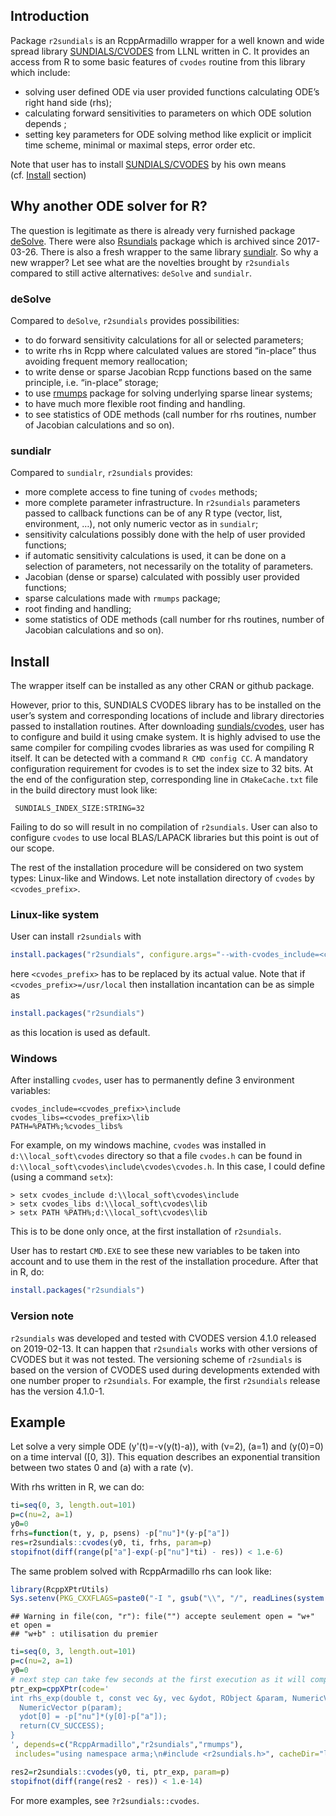 ## Introduction

Package `r2sundials` is an RcppArmadillo wrapper for a well known and
wide spread library
[SUNDIALS/CVODES](https://computation.llnl.gov/sites/default/files/public/cvs_guide.pdf)
from LLNL written in C. It provides an access from R to some basic
features of `cvodes` routine from this library which include:

  - solving user defined ODE via user provided functions calculating
    ODE’s right hand side (rhs);
  - calculating forward sensitivities to parameters on which ODE
    solution depends ;
  - setting key parameters for ODE solving method like explicit or
    implicit time scheme, minimal or maximal steps, error order etc.

Note that user has to install
[SUNDIALS/CVODES](https://computation.llnl.gov/projects/sundials/cvodes)
by his own means (cf. [Install](#install) section)

## Why another ODE solver for R?

The question is legitimate as there is already very furnished package
[deSolve](https://cran.r-project.org/package=deSolve). There were also
[Rsundials](https://cran.r-project.org/web/packages/Rsundials/index.html)
package which is archived since 2017-03-26. There is also a fresh
wrapper to the same library
[sundialr](https://cran.r-project.org/package=sundialr). So why a new
wrapper? Let see what are the novelties brought by `r2sundials` compared
to still active alternatives: `deSolve` and `sundialr`.

### deSolve

Compared to `deSolve`, `r2sundials` provides possibilities:

  - to do forward sensitivity calculations for all or selected
    parameters;
  - to write rhs in Rcpp where calculated values are stored “in-place”
    thus avoiding frequent memory reallocation;
  - to write dense or sparse Jacobian Rcpp functions based on the same
    principle, i.e. “in-place” storage;
  - to use [rmumps](https://cran.r-project.org/package=rmumps) package
    for solving underlying sparse linear systems;
  - to have much more flexible root finding and handling.
  - to see statistics of ODE methods (call number for rhs routines,
    number of Jacobian calculations and so on).

### sundialr

Compared to `sundialr`, `r2sundials` provides:

  - more complete access to fine tuning of `cvodes` methods;
  - more complete parameter infrastructure. In `r2sundials` parameters
    passed to callback functions can be of any R type (vector, list,
    environment, …), not only numeric vector as in `sundialr`;
  - sensitivity calculations possibly done with the help of user
    provided functions;
  - if automatic sensitivity calculations is used, it can be done on a
    selection of parameters, not necessarily on the totality of
    parameters.
  - Jacobian (dense or sparse) calculated with possibly user provided
    functions;
  - sparse calculations made with `rmumps` package;
  - root finding and handling;
  - some statistics of ODE methods (call number for rhs routines, number
    of Jacobian calculations and so on).

## Install

The wrapper itself can be installed as any other CRAN or github package.

However, prior to this, SUNDIALS CVODES library has to be installed on
the user’s system and corresponding locations of include and library
directories passed to installation routines. After downloading
[sundials/cvodes](https://computation.llnl.gov/projects/sundials/download/cvodes-4.1.0.tar.gz),
user has to configure and build it using cmake system. It is highly
advised to use the same compiler for compiling cvodes libraries as was
used for compiling R itself. It can be detected with a command `R CMD
config CC`. A mandatory configuration requirement for cvodes is to set
the index size to 32 bits. At the end of the configuration step,
corresponding line in `CMakeCache.txt` file in the build directory must
look like:

``` 
 SUNDIALS_INDEX_SIZE:STRING=32
```

Failing to do so will result in no compilation of `r2sundials`. User can
also to configure `cvodes` to use local BLAS/LAPACK libraries but this
point is out of our scope.

The rest of the installation procedure will be considered on two system
types: Linux-like and Windows. Let note installation directory of
`cvodes` by `<cvodes_prefix>`.

### Linux-like system

User can install `r2sundials` with

``` r
install.packages("r2sundials", configure.args="--with-cvodes_include=<cvodes_prefix>/include --with-cvodes_libs=<cvodes_prefix>/lib")
```

here `<cvodes_prefix>` has to be replaced by its actual value. Note that
if `<cvodes_prefix>=/usr/local` then installation incantation can be as
simple as

``` r
install.packages("r2sundials")
```

as this location is used as default.

### Windows

After installing `cvodes`, user has to permanently define 3 environment
variables:

    cvodes_include=<cvodes_prefix>\include
    cvodes_libs=<cvodes_prefix>\lib
    PATH=%PATH%;%cvodes_libs%

For example, on my windows machine, `cvodes` was installed in
`d:\\local_soft\cvodes` directory so that a file `cvodes.h` can be found
in `d:\\local_soft\cvodes\include\cvodes\cvodes.h`. In this case, I
could define (using a command `setx`):

    > setx cvodes_include d:\\local_soft\cvodes\include
    > setx cvodes_libs d:\\local_soft\cvodes\lib
    > setx PATH %PATH%;d:\\local_soft\cvodes\lib

This is to be done only once, at the first installation of `r2sundials`.

User has to restart `CMD.EXE` to see these new variables to be taken
into account and to use them in the rest of the installation procedure.
After that in R, do:

``` r
install.packages("r2sundials")
```

### Version note

`r2sundials` was developed and tested with CVODES version 4.1.0 released
on 2019-02-13. It can happen that `r2sundials` works with other versions
of CVODES but it was not tested. The versioning scheme of `r2sundials`
is based on the version of CVODES used during developments extended with
one number proper to `r2sundials`. For example, the first `r2sundials`
release has the version 4.1.0-1.

## Example

Let solve a very simple ODE \(y'(t)=-ν(y(t)-a)\), with \(ν=2\), \(a=1\)
and \(y(0)=0\) on a time interval \([0, 3]\). This equation describes an
exponential transition between two states 0 and \(a\) with a rate \(ν\).

With rhs written in R, we can do:

``` r
ti=seq(0, 3, length.out=101)
p=c(nu=2, a=1)
y0=0
frhs=function(t, y, p, psens) -p["nu"]*(y-p["a"])
res=r2sundials::cvodes(y0, ti, frhs, param=p)
stopifnot(diff(range(p["a"]-exp(-p["nu"]*ti) - res)) < 1.e-6)
```

The same problem solved with RcppArmadillo rhs can look like:

``` r
library(RcppXPtrUtils)
Sys.setenv(PKG_CXXFLAGS=paste0("-I ", gsub("\\", "/", readLines(system.file("cvodes.txt", package="r2sundials"))[1L], fixed=TRUE)))
```

    ## Warning in file(con, "r"): file("") accepte seulement open = "w+" et open =
    ## "w+b" : utilisation du premier

``` r
ti=seq(0, 3, length.out=101)
p=c(nu=2, a=1)
y0=0
# next step can take few seconds at the first execution as it will compile C++ code.
ptr_exp=cppXPtr(code='
int rhs_exp(double t, const vec &y, vec &ydot, RObject &param, NumericVector &psens) {
  NumericVector p(param);
  ydot[0] = -p["nu"]*(y[0]-p["a"]);
  return(CV_SUCCESS);
}
', depends=c("RcppArmadillo","r2sundials","rmumps"),
 includes="using namespace arma;\n#include <r2sundials.h>", cacheDir="lib", verbose=FALSE)

res2=r2sundials::cvodes(y0, ti, ptr_exp, param=p)
stopifnot(diff(range(res2 - res)) < 1.e-14)
```

For more examples, see `?r2sundials::cvodes`.
